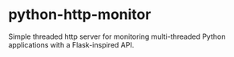 # python-http-monitor
Simple threaded http server for monitoring multi-threaded Python applications with a Flask-inspired API.
